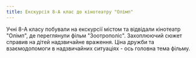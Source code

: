 ```yaml
---
title: Екскурсія 8-А клас до кінотеатру "Олімп"
---
```


Учні 8-А класу побували на екскурсії містом та відвідали кінотеатр "Олімп", де переглянули фільм "Зоотрополіс". Захоплюючий сюжет справив на дітей надзвичайне враження. Ціна дружби та взаємодопомоги в надзвичайних ситуаціях - ось головна тема фільму.

<slideshow id="_/72157666486631112" />
